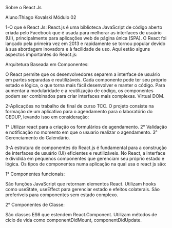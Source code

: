 Sobre o React Js


Aluno:Thiago Kovalski
Módulo 02

1-O que é React Js: React.js é uma biblioteca JavaScript de código aberto criada pelo Facebook que é usada para melhorar as interfaces de usuário (UI), principalmente para aplicações web de página única (SPA). O React foi lançado pela primeira vez em 2013 e rapidamente se tornou popular devido à sua abordagem inovadora e à facilidade de uso. Aqui estão alguns aspectos importantes do React.js:


Arquitetura Baseada em Componentes:

O React permite que os desenvolvedores separem a interface de usuário em partes separadas e reutilizáveis. Cada componente pode ter seu próprio estado e lógica, o que torna mais fácil desenvolver e manter o código.
Para aumentar a modularidade e a reutilização de código, os componentes podem ser combinados para criar interfaces mais complexas.
Virtual DOM. 

2-Aplicações no trabalho de final de curso TCC.
O projeto consiste na formação de um aplicativo para o agendamento para o laboratório do CEDUP, levando isso em consideração: 

1° Utilizar react para a criação os formulários de agendamento.
2° Validação e notificação no momento em que o usuario realizar o agendamento.
3° Gerenciamento do Calendário.


3-A estrutura de componentes do React.js é fundamental para a construção de interfaces de usuário (UI) eficientes e reutilizáveis. No React, a interface é dividida em pequenos componentes que gerenciam seu próprio estado e lógica. Os tipos de componentes numa aplicação na qual usa o react js são:

1° Componentes funcionais:  

São funções JavaScript que retornam elementos React.
Utilizam hooks como useState, useEffect para gerenciar estado e efeitos colaterais.
São preferíveis para componentes sem estado complexo.

2° Componentes de Classe:

São classes ES6 que estendem React.Component.
Utilizam métodos de ciclo de vida como componentDidMount, componentDidUpdate.